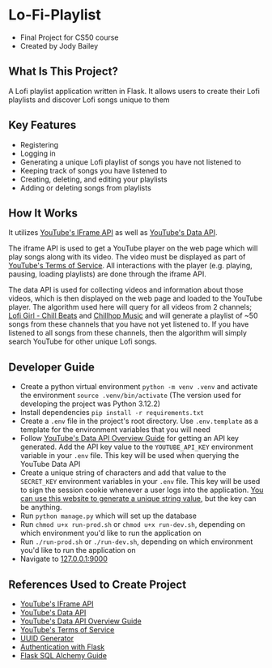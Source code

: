 # Lo-Fi-Playlist
- Final Project for CS50 course
- Created by Jody Bailey

## What Is This Project? 
A Lofi playlist application written in Flask. It allows users to create their Lofi playlists and discover Lofi songs unique to them

## Key Features
- Registering
- Logging in
- Generating a unique Lofi playlist of songs you have not listened to
- Keeping track of songs you have listened to
- Creating, deleting, and editing your playlists
- Adding or deleting songs from playlists

## How It Works
It utilizes [YouTube's IFrame API](https://developers.google.com/youtube/iframe_api_reference) as well as [YouTube's Data API](https://developers.google.com/youtube/v3/docs). 

The iframe API is used to get a YouTube player on the web page which will play songs along with its video. The video must be displayed as part of [YouTube's Terms of Service](https://developers.google.com/youtube/terms/api-services-terms-of-service). All interactions with the player (e.g. playing, pausing, loading playlists) are done through the iframe API.

The data API is used for collecting videos and information about those videos, which is then displayed on the web page and loaded to the YouTube player. The algorithm used here will query for all videos from 2 channels; [Lofi Girl - Chill Beats](https://www.youtube.com/@Lofigirl-Chillbeats) and [Chillhop Music](https://www.youtube.com/@ChillhopMusic) and will generate a playlist of ~50 songs from these channels that you have not yet listened to. If you have listened to all songs from these channels, then the algorithm will simply search YouTube for other unique Lofi songs.

## Developer Guide
- Create a python virtual environment `python -m venv .venv` and activate the environment `source .venv/bin/activate` (The version used for developing the project was Python 3.12.2) 
- Install dependencies `pip install -r requirements.txt`
- Create a `.env` file in the project's root directory. Use `.env.template` as a template for the environment variables that you will need
- Follow [YouTube's Data API Overview Guide](https://developers.google.com/youtube/v3/getting-started) for getting an API key generated. Add the API key value to the `YOUTUBE_API_KEY` environment variable in your `.env` file. This key will be used when querying the YouTube Data API
- Create a unique string of characters and add that value to the `SECRET_KEY` environment variables in your `.env` file. This key will be used to sign the session cookie whenever a user logs into the application. [You can use this website to generate a unique string value](https://www.uuidgenerator.net/), but the key can be anything.
- Run `python manage.py` which will set up the database
- Run `chmod u+x run-prod.sh` or `chmod u+x run-dev.sh`, depending on which environment you'd like to run the application on
- Run `./run-prod.sh` or `./run-dev.sh`, depending on which environment you'd like to run the application on
- Navigate to [127.0.0.1:9000](http://127.0.0.1:9000/)

## References Used to Create Project
- [YouTube's IFrame API](https://developers.google.com/youtube/iframe_api_reference)
- [YouTube's Data API](https://developers.google.com/youtube/v3/docs)
- [YouTube's Data API Overview Guide](https://developers.google.com/youtube/v3/getting-started)
- [YouTube's Terms of Service](https://developers.google.com/youtube/terms/api-services-terms-of-service)
- [UUID Generator](https://www.uuidgenerator.net/)
- [Authentication with Flask](https://www.freecodecamp.org/news/how-to-authenticate-users-in-flask/)
- [Flask SQL Alchemy Guide](https://www.digitalocean.com/community/tutorials/how-to-use-flask-sqlalchemy-to-interact-with-databases-in-a-flask-application)

